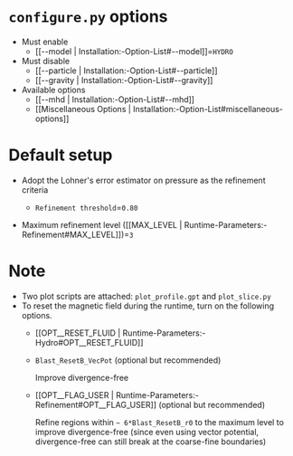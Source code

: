 # `configure.py` options
- Must enable
  - [[--model | Installation:-Option-List#--model]]=`HYDRO`
- Must disable
  - [[--particle | Installation:-Option-List#--particle]]
  - [[--gravity | Installation:-Option-List#--gravity]]
- Available options
  - [[--mhd | Installation:-Option-List#--mhd]]
  - [[Miscellaneous Options | Installation:-Option-List#miscellaneous-options]]


# Default setup
- Adopt the Lohner's error estimator on pressure as the refinement criteria
  - `Refinement threshold`=`0.80`

- Maximum refinement level ([[MAX_LEVEL | Runtime-Parameters:-Refinement#MAX_LEVEL]])=`3`


# Note
- Two plot scripts are attached: `plot_profile.gpt` and `plot_slice.py`
- To reset the magnetic field during the runtime, turn on the following options.
  - [[OPT__RESET_FLUID | Runtime-Parameters:-Hydro#OPT__RESET_FLUID]]

  - `Blast_ResetB_VecPot` (optional but recommended)

    Improve divergence-free

  - [[OPT__FLAG_USER | Runtime-Parameters:-Refinement#OPT__FLAG_USER]] (optional but recommended)

    Refine regions within `~ 6*Blast_ResetB_r0` to the maximum level to improve divergence-free
    (since even using vector potential, divergence-free can still break at the coarse-fine boundaries)
